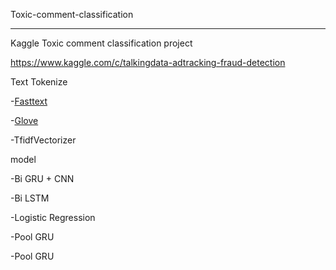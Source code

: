 Toxic-comment-classification

------

Kaggle Toxic comment classification project 

https://www.kaggle.com/c/talkingdata-adtracking-fraud-detection



Text Tokenize

-[Fasttext](https://fasttext.cc/docs/en/english-vectors.html)

-[Glove](https://nlp.stanford.edu/projects/glove/)

-TfidfVectorizer 



model 

-Bi GRU + CNN

-Bi LSTM

-Logistic Regression

-Pool GRU

-Pool GRU